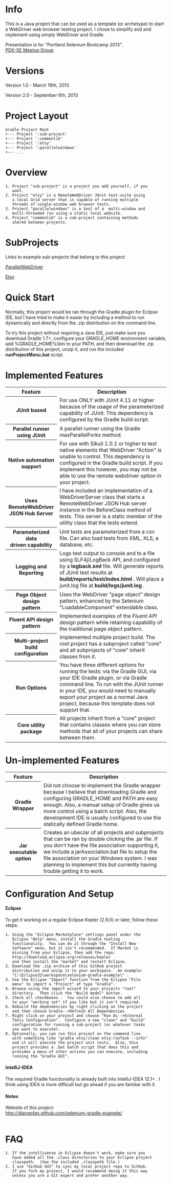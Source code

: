 # Info

This is a Java project that can be used as a template (or archetype) to start a WebDriver web browser testing project.  I chose to simplify and and implement using simply WebDriver and Gradle.<br/>

Presentation is for "Portland Selenium Bootcamp 2013".  
[PDX-SE Meetup Group](http://www.meetup.com/pdx-se/events/125285182/)

# Versions

Version 1.0 - March 16th, 2013

Version 2.0 - September 6th, 2013

# Project Layout

    Gradle Project Root
    +--- Project ':sub-project'
    +--- Project ':commonlib'
    +--- Project ':etsy'
    +--- Project ':parallelwindows'
    +--- ...

# Overview

    1. Project "sub-project" is a project you add yourself, if you 
       want.
    2. Project "etsy" is a RemoteWebDriver JUnit test-suite using
       a local Grid server that is capable of running multiple 
       threads of single-window web browser tests.
    3. Project "parallelwindows" is a test of a  multi-window and
       multi-threaded run using a static local website.
    4. Project "commonlib" is a sub-project containing methods 
       shared between projects.

# SubProjects
Links to example sub-projects that belong to this project:

[ParallelWebDriver](https://github.com/djangofan/selenium-gradle-example/tree/master/parallelwindows)

[Etsy](https://github.com/djangofan/selenium-gradle-example/tree/master/etsy)

# Quick Start
Normally, this project would be ran through the Gradle plugin for Eclipse IDE, but I have tried to make it easier 
by including a method to run dynamically and directly from the .zip distribution on the command line.

To try this project without requiring a Java IDE, just make sure you download Gradle 1.7+, configure your 
GRADLE_HOME environment variable, add %GRADLE_HOME%\bin to your PATH, and then download the .zip distribution
of this project, unzip it, and run the included <b>runProjectMenu.bat</b> script.

# Implemented Features
<table>
  <tr>
    <th>Feature</th>
    <th>Description</th>
  </tr>
  <tr>
    <th>JUnit based</th>
    <td>For use ONLY with JUnit 4.11 or higher because of the usage of the parameterized capability of JUnit. 
    This dependency is configured by the Gradle build script.</td>
  </tr>
    <tr>
    <th>Parallel runner<br/>using JUnit</th>
    <td>A parallel runner using the Gradle maxParallelForks method.</td>
  </tr>
  <tr>
    <th>Native automation support</th>
    <td>For use with Sikuli 1.0.1 or higher to test native elements that WebDriver "Action" is unable to 
    control. This dependency is configured in the Gradle build script.  If you implement this however, you
    may not be able to use the remote webdriver option in your project.</td>
  </tr>
    <tr>
    <th>Uses RemoteWebDriver<br/>JSON Hub Server</th>
    <td>I have included an implementation of a WebDriverServer class that starts a RemoteWebDriver JSON 
    Hub server instance in the BeforeClass method of tests. This server is a static member of the utility
    class that the tests extend.</td>
  </tr>
  <tr>
    <th>Parameterized data <br/>driven capability</th>
    <td>Unit tests are parameterized from a csv file.  Can also load tests from XML, XLS, a database, etc.</td>
  </tr>
  <tr>
    <th>Logging and Reporting</th>
    <td>Logs test output to console and to a file using SLF4j/LogBack API, and configured by a <b>logback.xml</b>
    file. Will generate reports of JUnit test results at <b>build/reports/test/index.html</b> .  Will place a
    junit.log file at <b>build/logs/junit.log</b> .</td>
  </tr>
  <tr>
    <th>Page Object design <br/>pattern</th>
    <td>Uses the WebDriver "page object" design pattern, enhanced by the Selenium "LoadableComponent" 
    extendable class.</td>
  </tr>
    <tr>
    <th>Fluent API design<br/>pattern</th>
    <td>Implemented examples of the <i>Fluent API</i> design pattern while retaining capability of 
    the traditional page object pattern.</td>
  </tr>
  <tr>
    <th>Multi-project build<br/>configuration</th>
    <td>Implemented multiple project build.  The root project has a subproject called "core" and all 
   subprojects of "core" inherit classes from it.</td>
  </tr>
  <tr>
    <th>Run Options</th>
    <td>You have three different options for running the tests: via the Gradle GUI, via your IDE Gradle
    plugin, or via Gradle command line. To run with the JUnit runner in your IDE, you would need to manually
    export your project as a normal Java project, because this template does not support that.</td>
  </tr>
  <tr>
    <th>Core utility package</th>
    <td>All projects inherit from a "core" project that contains classes where you can store methods
        that all of your projects can share between them.</td>
  </tr>
</table>

# Un-implemented Features
<table>
  <tr>
    <th>Feature</th>
    <th>Description</th>
  </tr>
  <tr>
    <th>Gradle Wrapper</th>
    <td>Did not choose to implement the Gradle wrapper because I believe that downloading Gradle and
       configuring GRADLE_HOME and PATH are easy enough.  Also, a manual setup of Gradle gives us more
       control using a batch script.  Also, the development IDE is usually configured to use the 
       statically defined Gradle home.</td>
  </tr>
  <tr>
    <th>Jar executable option</th>
    <td>Creates an uberJar of all projects and subprojects that can be ran by double clicking
       the .jar file.  If you don't have the file association supporting it, we include a 
       jarAssociation.bat file to setup the file association on your Windows system.  I was planning
       to implement this but currently having trouble getting it to work.</td>
  </tr>
</table>

# Configuration And Setup

#### Eclipse
To get it working on a regular Eclipse Kepler (2.9.0) or later, follow these steps:
 
    1. Using the "Eclipse Marketplace" settings panel under the 
       Eclipse "Help" menu, install the Gradle tooling 
       functionality.  You can do it through the "Install New
       Software" menu, but it isn't recommended.  If Market is
       missing from your Eclipse, then add the repo:
       http://download.eclipse.org/releases/kepler
       and then install the "market" and restart Eclipse.
    2. Download the .zip archive of this GitHub project 
       distribution and unzip it to your workspace.  An example:
       "C:\Eclipse32\workspace\selenium-gradle-example\" .
    3. Use the Eclipse "Import" function from the Eclipse "File
       menu" to import a "Project" of type "Gradle".
    4. Browse using the import wizard to your projects "root" 
       directory.  Then click the "Build model" button.
    5. Check all checkboxes .  You could also choose to add all 
       to your "working set" if you like but it isn't required.
    6. Rebuild the dependencies by right clicking on the project
       and then choose Gradle-->Refresh All Dependencies
    7. Right click on your project and choose "Run As-->External
       Tools Configuration".  Configure a new "clean" and "build"
       configuration for running a sub-project (or whatever tasks
       you want to execute).
    8. Optionally, you can run this project on the command line
       with something like "gradle etsy:clean etsy:runTask --info" 
       and it will execute the project unit tests.  Also, this 
       project provides a .bat batch script that does this and
       provides a menu of other actions you can execute, including 
       running the "Gradle GUI".

#### IntelliJ-IDEA
The required Gradle functionality is already built into IntelliJ-IDEA 12.1+ .  I think using IDEA is more difficult
but go ahead if you are familiar with it.

#### Notes
Website of this project:<br/>
http://djangofan.github.com/selenium-gradle-example/<br/>
<br/>

# FAQ

    1. If the intellisense in Eclipse doesn't work, make sure you 
       have added all the .class directories to your Eclipse project
       classpath.  (See the included .classpath file.)
    2. I use "GitHub GUI" to sync my local project repo to GitHub. 
       If you fork my project, I would recommend doing it this way
       unless you are a Git expert and prefer another way.
